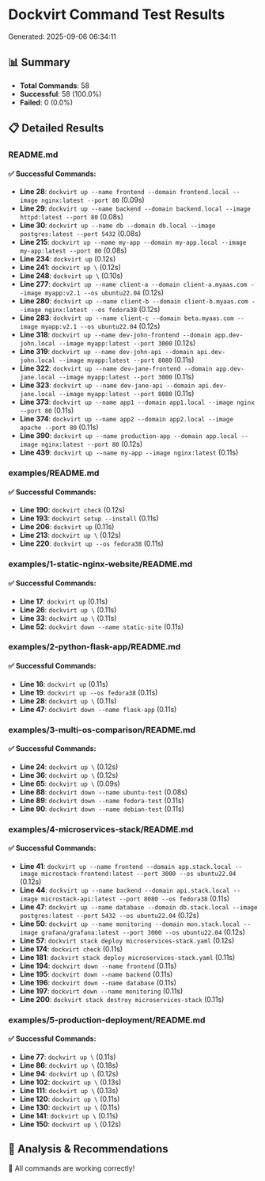 # Dockvirt Command Test Results

Generated: 2025-09-06 06:34:11

## 📊 Summary

- **Total Commands**: 58
- **Successful**: 58 (100.0%)
- **Failed**: 0 (0.0%)

## 📋 Detailed Results

### README.md

#### ✅ Successful Commands:
- **Line 28**: `dockvirt up --name frontend --domain frontend.local --image nginx:latest --port 80` (0.09s)
- **Line 29**: `dockvirt up --name backend --domain backend.local --image httpd:latest --port 80` (0.08s)
- **Line 30**: `dockvirt up --name db --domain db.local --image postgres:latest --port 5432` (0.08s)
- **Line 215**: `dockvirt up --name my-app --domain my-app.local --image my-app:latest --port 80` (0.08s)
- **Line 234**: `dockvirt up` (0.12s)
- **Line 241**: `dockvirt up \` (0.12s)
- **Line 248**: `dockvirt up \` (0.10s)
- **Line 277**: `dockvirt up --name client-a --domain client-a.myaas.com --image myapp:v2.1 --os ubuntu22.04` (0.12s)
- **Line 280**: `dockvirt up --name client-b --domain client-b.myaas.com --image nginx:latest --os fedora38` (0.12s)
- **Line 283**: `dockvirt up --name client-c --domain beta.myaas.com --image myapp:v2.1 --os ubuntu22.04` (0.12s)
- **Line 318**: `dockvirt up --name dev-john-frontend --domain app.dev-john.local --image myapp:latest --port 3000` (0.12s)
- **Line 319**: `dockvirt up --name dev-john-api --domain api.dev-john.local --image myapp:latest --port 8080` (0.11s)
- **Line 322**: `dockvirt up --name dev-jane-frontend --domain app.dev-jane.local --image myapp:latest --port 3000` (0.11s)
- **Line 323**: `dockvirt up --name dev-jane-api --domain api.dev-jane.local --image myapp:latest --port 8080` (0.11s)
- **Line 373**: `dockvirt up --name app1 --domain app1.local --image nginx --port 80` (0.11s)
- **Line 374**: `dockvirt up --name app2 --domain app2.local --image apache --port 80` (0.11s)
- **Line 390**: `dockvirt up --name production-app --domain app.local --image nginx:latest --port 80` (0.12s)
- **Line 439**: `dockvirt up --name my-app --image nginx:latest` (0.11s)

### examples/README.md

#### ✅ Successful Commands:
- **Line 190**: `dockvirt check` (0.12s)
- **Line 193**: `dockvirt setup --install` (0.11s)
- **Line 206**: `dockvirt up` (0.11s)
- **Line 213**: `dockvirt up \` (0.12s)
- **Line 220**: `dockvirt up --os fedora38` (0.11s)

### examples/1-static-nginx-website/README.md

#### ✅ Successful Commands:
- **Line 17**: `dockvirt up` (0.11s)
- **Line 26**: `dockvirt up \` (0.11s)
- **Line 33**: `dockvirt up \` (0.11s)
- **Line 52**: `dockvirt down --name static-site` (0.11s)

### examples/2-python-flask-app/README.md

#### ✅ Successful Commands:
- **Line 16**: `dockvirt up` (0.11s)
- **Line 19**: `dockvirt up --os fedora38` (0.11s)
- **Line 28**: `dockvirt up \` (0.11s)
- **Line 47**: `dockvirt down --name flask-app` (0.11s)

### examples/3-multi-os-comparison/README.md

#### ✅ Successful Commands:
- **Line 24**: `dockvirt up \` (0.12s)
- **Line 36**: `dockvirt up \` (0.12s)
- **Line 65**: `dockvirt up \` (0.09s)
- **Line 88**: `dockvirt down --name ubuntu-test` (0.08s)
- **Line 89**: `dockvirt down --name fedora-test` (0.11s)
- **Line 90**: `dockvirt down --name debian-test` (0.11s)

### examples/4-microservices-stack/README.md

#### ✅ Successful Commands:
- **Line 41**: `dockvirt up --name frontend --domain app.stack.local --image microstack-frontend:latest --port 3000 --os ubuntu22.04` (0.12s)
- **Line 44**: `dockvirt up --name backend --domain api.stack.local --image microstack-api:latest --port 8080 --os fedora38` (0.11s)
- **Line 47**: `dockvirt up --name database --domain db.stack.local --image postgres:latest --port 5432 --os ubuntu22.04` (0.12s)
- **Line 50**: `dockvirt up --name monitoring --domain mon.stack.local --image grafana/grafana:latest --port 3000 --os ubuntu22.04` (0.12s)
- **Line 57**: `dockvirt stack deploy microservices-stack.yaml` (0.12s)
- **Line 174**: `dockvirt check` (0.11s)
- **Line 181**: `dockvirt stack deploy microservices-stack.yaml` (0.11s)
- **Line 194**: `dockvirt down --name frontend` (0.11s)
- **Line 195**: `dockvirt down --name backend` (0.11s)
- **Line 196**: `dockvirt down --name database` (0.11s)
- **Line 197**: `dockvirt down --name monitoring` (0.11s)
- **Line 200**: `dockvirt stack destroy microservices-stack` (0.11s)

### examples/5-production-deployment/README.md

#### ✅ Successful Commands:
- **Line 77**: `dockvirt up \` (0.11s)
- **Line 86**: `dockvirt up \` (0.18s)
- **Line 94**: `dockvirt up \` (0.12s)
- **Line 102**: `dockvirt up \` (0.13s)
- **Line 111**: `dockvirt up \` (0.13s)
- **Line 120**: `dockvirt up \` (0.11s)
- **Line 130**: `dockvirt up \` (0.11s)
- **Line 141**: `dockvirt up \` (0.11s)
- **Line 150**: `dockvirt up \` (0.12s)

## 🔧 Analysis & Recommendations

🎉 All commands are working correctly!